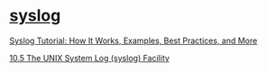 # [syslog](https://en.wikipedia.org/wiki/Syslog)



[Syslog Tutorial: How It Works, Examples, Best Practices, and More](https://stackify.com/syslog-101/)

[10.5 The UNIX System Log (syslog) Facility](http://doc.novsu.ac.ru/oreilly/tcpip/puis/ch10_05.htm)